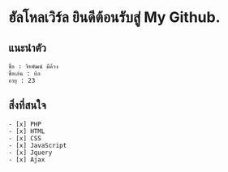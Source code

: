 # ฮัลโหลเวิร์ล ยินดีต้อนรับสู่ My Github.
## แนะนำตัว
```
ชื่อ : จิรพัฒน์ มีด้วง
ชื่อเล่น : บิล
อายุ : 23
```
## สิ่งที่สนใจ
```
- [x] PHP
- [x] HTML 
- [x] CSS
- [x] JavaScript
- [x] Jquery
- [x] Ajax
```

